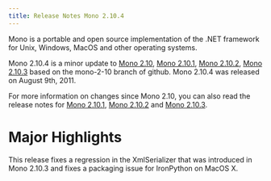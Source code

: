 ```yaml
---
title: Release Notes Mono 2.10.4
---
```


Mono is a portable and open source implementation of the .NET framework for Unix, Windows, MacOS and other operating systems.

Mono 2.10.4 is a minor update to [Mono 2.10](/docs/about-mono/releases/2.10.0/ "Release Notes Mono 2.10"), [Mono 2.10.1](/docs/about-mono/releases/2.10.1/ "Release Notes Mono 2.10.1"), [Mono 2.10.2](/docs/about-mono/releases/2.10.2/ "Release Notes Mono 2.10.2"), [Mono 2.10.3](/docs/about-mono/releases/2.10.3/ "Release Notes Mono 2.10.3") based on the mono-2-10 branch of github. Mono 2.10.4 was released on August 9th, 2011.

For more information on changes since Mono 2.10, you can also read the release notes for [Mono 2.10.1](/docs/about-mono/releases/2.10.1/ "Release Notes Mono 2.10.1"), [Mono 2.10.2](/docs/about-mono/releases/2.10.2/ "Release Notes Mono 2.10.2") and [Mono 2.10.3](/docs/about-mono/releases/2.10.3/ "Release Notes Mono 2.10.3").

Major Highlights
================

This release fixes a regression in the XmlSerializer that was introduced in Mono 2.10.3 and fixes a packaging issue for IronPython on MacOS X.

